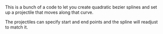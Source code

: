 This is a bunch of a code to let you create quadratic bezier splines and set up a projectile that moves along that curve.

The projectiles can specify start and end points and the spline will readjust to match it.
